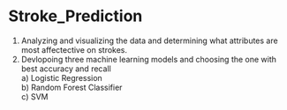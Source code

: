# Stroke_Prediction
1. Analyzing and visualizing the data and determining what attributes are most affectective on strokes. 
2. Devlopoing three machine learning models and choosing the one with best accuracy and recall  
  a) Logistic Regression  
  b) Random Forest Classifier  
  c) SVM  
 
